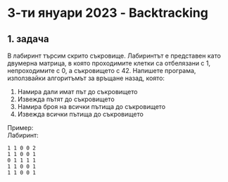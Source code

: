 # 3-ти януари 2023 - Backtracking

## 1. задача 
В лабиринт търсим скрито съкровище. Лабиринтът е представен като двумерна матрица, в която проходимите клетки са отбелязани с 1, непроходимите с 0, а съкровището с 42. Напишете програма, използвайки алгоритъмът за връщане назад, която:  
1. Намира дали имат път до съкровището
2. Извежда пътят до съкровището
3. Намира броя на всички пътища до съкровището
4. Извежда всички пътища до съкровището

Пример:  
Лабиринт:  
```
1 1 0 0 2
1 1 0 0 1
0 1 1 1 1
1 1 0 0 1
1 1 0 0 1
```